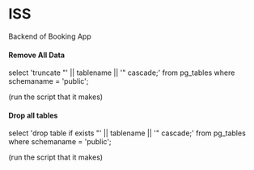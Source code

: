 # ISS
Backend of Booking App


#### Remove All Data

select 'truncate "' || tablename || '" cascade;' 
  from pg_tables
 where schemaname = 'public';


(run the script that it makes)


#### Drop all tables

select 'drop table if exists "' || tablename || '" cascade;' 
  from pg_tables
 where schemaname = 'public';

(run the script that it makes)
